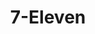 ---
title: "7-Eleven"
url: /colorado-springs/7-eleven-east-fountain-boulevard-2/
shop: convenience
---
